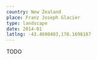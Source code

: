```yaml
---
country: New Zealand
place: Franz Joseph Glacier
type: landscape
date: 2014-01
latlng: -43.4600403,170.1698187
---
```


TODO

